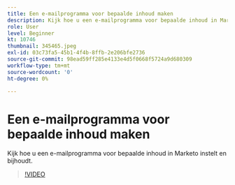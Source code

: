 ```yaml
---
title: Een e-mailprogramma voor bepaalde inhoud maken
description: Kijk hoe u een e-mailprogramma voor bepaalde inhoud in Marketo instelt en bijhoudt.
role: User
level: Beginner
kt: 10746
thumbnail: 345465.jpeg
exl-id: 03c73fa5-45b1-4f4b-8ffb-2e206bfe2736
source-git-commit: 98ead59ff285e4133e4d5f0668f5724a9d680309
workflow-type: tm+mt
source-wordcount: '0'
ht-degree: 0%

---
```


# Een e-mailprogramma voor bepaalde inhoud maken

Kijk hoe u een e-mailprogramma voor bepaalde inhoud in Marketo instelt en bijhoudt.

>[!VIDEO](https://video.tv.adobe.com/v/345465/?quality=12&learn=on)
